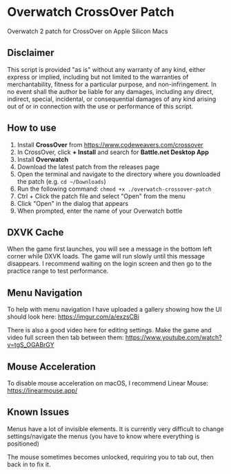 # Overwatch CrossOver Patch

Overwatch 2 patch for CrossOver on Apple Silicon Macs

## Disclaimer

This script is provided "as is" without any warranty of any kind, either express
or implied, including but not limited to the warranties of merchantability,
fitness for a particular purpose, and non-infringement. In no event shall the
author be liable for any damages, including any direct, indirect, special,
incidental, or consequential damages of any kind arising out of or in connection
with the use or performance of this script.

## How to use

1. Install **CrossOver** from https://www.codeweavers.com/crossover
2. In CrossOver, click **+ Install** and search for **Battle.net Desktop App**
3. Install **Overwatch**
4. Download the latest patch from the releases page
5. Open the terminal and navigate to the directory where you downloaded the
   patch (e.g. `cd ~/Downloads`)
6. Run the following command: `chmod +x ./overwatch-crossover-patch`
7. Ctrl + Click the patch file and select "Open" from the menu
8. Click "Open" in the dialog that appears
9. When prompted, enter the name of your Overwatch bottle

## DXVK Cache

When the game first launches, you will see a message in the bottom left corner
while DXVK loads. The game will run slowly until this message disappears. I
recommend waiting on the login screen and then go to the practice range to test
performance.

## Menu Navigation

To help with menu navigation I have uploaded a gallery showing how the UI should
look here: https://imgur.com/a/exzsCBi

There is also a good video here for editing settings. Make the game and video
full screen then tab between them: https://www.youtube.com/watch?v=tgS_OGABrGY

## Mouse Acceleration

To disable mouse acceleration on macOS, I recommend Linear Mouse:
https://linearmouse.app/

## Known Issues

Menus have a lot of invisible elements. It is currently very difficult to change
settings/navigate the menus (you have to know where everything is positioned)

The mouse sometimes becomes unlocked, requiring you to tab out, then back in to
fix it.

